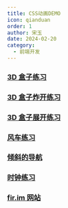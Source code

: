 ```yaml
---
title: CSS动画DEMO
icon: qianduan
order: 1
author: 宋玉
date: 2024-02-20
category:
  - 前端开发
---
```


### [3D 盒子练习](/demo/CSS3动画/3D盒子练习.html)

<ThreeDBox />

### [3D 盒子炸开练习](/demo/CSS3动画/3D盒子炸开练习.html)

<BlowBox />

### [3D 盒子展开练习](/demo/CSS3动画/3D盒子展开练习.html)

<ExpandBox />

### [风车练习](/demo/CSS3动画/风车练习.html)

<Windmill />

### [倾斜的导航](/demo/CSS3动画/倾斜的导航.html)

<TiltNavigation />

### [时钟练习](/demo/CSS3动画/时钟练习.html)

<Clock />

### [fir.im 网站](/demo/CSS3动画/fir.im网站.html)

<FirIm />
